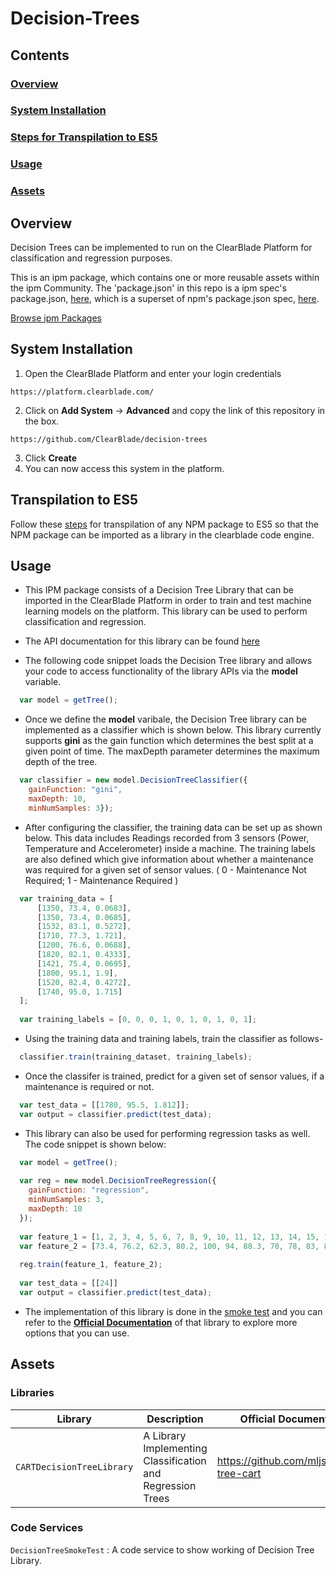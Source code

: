 # Decision-Trees

## Contents

### [Overview](#overview-1)
### [System Installation](#system-installation)
### [Steps for Transpilation to ES5](#transpilation-to-es5)
### [Usage](#usage)
### [Assets](#assets-1)

## Overview

Decision Trees can be implemented to run on the ClearBlade Platform for classification and regression purposes.

This is an ipm package, which contains one or more reusable assets within the ipm Community. The 'package.json' in this repo is a ipm spec's package.json, [here](https://docs.clearblade.com/v/3/6-ipm/spec), which is a superset of npm's package.json spec, [here](https://docs.npmjs.com/files/package.json).

[Browse ipm Packages](https://ipm.clearblade.com)

## System Installation

1. Open the ClearBlade Platform and enter your login credentials
```
https://platform.clearblade.com/
```
2. Click on **Add System** -> **Advanced** and copy the link of this repository in the box.
```
https://github.com/ClearBlade/decision-trees
```
3. Click **Create**
4. You can now access this system in the platform.

## Transpilation to ES5

Follow these [steps](https://github.com/ClearBlade/Machine-Learning-Node-Libraries/blob/master/README.md#steps-for-transpilation-to-es5-1) for transpilation of any NPM package to ES5 so that the NPM package can be imported as a library in the clearblade code engine.

## Usage

- This IPM package consists of a Decision Tree Library that can be imported in the ClearBlade Platform in order to train and test machine learning models on the platform. This library can be used to perform classification and regression.

- The API documentation for this library can be found [here](http://mljs.github.io/decision-tree-cart/)

- The following code snippet loads the Decision Tree library and allows your code to access functionality of the library APIs via the **model** variable.

``` javascript
  var model = getTree();
```

- Once we define the **model** varibale, the Decision Tree library can be implemented as a classifier which is shown below. This library currently supports **gini** as the gain function which determines the best split at a given point of time. The maxDepth parameter determines the maximum depth of the tree.

``` javascript
  var classifier = new model.DecisionTreeClassifier({ 
    gainFunction: "gini", 
    maxDepth: 10, 
    minNumSamples: 3}); 
```
 
- After configuring the classifier, the training data can be set up as shown below. This data includes Readings recorded from 3 sensors (Power, Temperature and Accelerometer) inside a machine. The training labels are also defined which give information about whether a maintenance was required for a given set of sensor values. ( 0 - Maintenance Not Required; 1 - Maintenance Required )

``` javascript
  var training_data = [
      [1350, 73.4, 0.0683], 
      [1350, 73.4, 0.0685], 
      [1532, 83.1, 0.5272], 
      [1710, 77.3, 1.721], 
      [1200, 76.6, 0.0688], 
      [1820, 82.1, 0.4333], 
      [1421, 75.4, 0.0695], 
      [1800, 95.1, 1.9], 
      [1520, 82.4, 0.4272], 
      [1740, 95.0, 1.715]
  ];
      
  var training_labels = [0, 0, 0, 1, 0, 1, 0, 1, 0, 1];
```

- Using the training data and training labels, train the classifier as follows-

``` javascript
  classifier.train(training_dataset, training_labels);
```

- Once the classifer is trained, predict for a given set of sensor values, if a maintenance is required or not.
``` javascript
  var test_data = [[1780, 95.5, 1.812]];
  var output = classifier.predict(test_data);
```

- This library can also be used for performing regression tasks as well. The code snippet is shown below:
``` javascript
  var model = getTree();
  
  var reg = new model.DecisionTreeRegression({
    gainFunction: "regression",
    minNumSamples: 3,
    maxDepth: 10
  });
  
  var feature_1 = [1, 2, 3, 4, 5, 6, 7, 8, 9, 10, 11, 12, 13, 14, 15, 16, 17, 18, 19, 20];
  var feature_2 = [73.4, 76.2, 62.3, 80.2, 100, 94, 88.3, 70, 78, 83, 83, 91, 74, 68, 84, 81, 90, 94, 103, 99];
  
  reg.train(feature_1, feature_2);
  
  var test_data = [[24]]
  var output = classifier.predict(test_data);  
```

- The implementation of this library is done in the [smoke test](https://github.com/ClearBlade/decision-trees/blob/master/code/services/DecisionTreeSmokeTest/DecisionTreeSmokeTest.js) and you can refer to the [**Official Documentation**](https://github.com/mljs/decision-tree-cart) of that library to explore more options that you can use.  

## Assets

### Libraries 

| Library  | Description  | Official Documentation |   
|---|---|---|
| ``` CARTDecisionTreeLibrary ```  | A Library Implementing Classification and Regression Trees  | https://github.com/mljs/decision-tree-cart |

### Code Services

``` DecisionTreeSmokeTest ``` : A code service to show working of Decision Tree Library.
